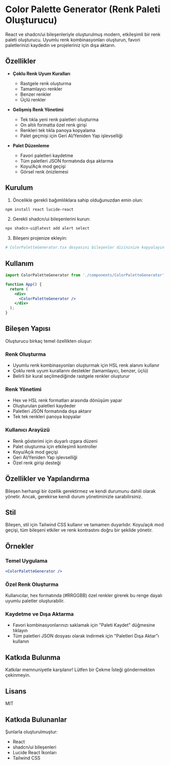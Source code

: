 # Color Palette Generator (Renk Paleti Oluşturucu)

React ve shadcn/ui bileşenleriyle oluşturulmuş modern, etkileşimli bir renk paleti oluşturucu. Uyumlu renk kombinasyonları oluşturun, favori paletlerinizi kaydedin ve projeleriniz için dışa aktarın.

## Özellikler

- **Çoklu Renk Uyum Kuralları**
  - Rastgele renk oluşturma
  - Tamamlayıcı renkler
  - Benzer renkler
  - Üçlü renkler

- **Gelişmiş Renk Yönetimi**
  - Tek tıkla yeni renk paletleri oluşturma
  - On altılı formatta özel renk girişi
  - Renkleri tek tıkla panoya kopyalama
  - Palet geçmişi için Geri Al/Yeniden Yap işlevselliği

- **Palet Düzenleme**
  - Favori paletleri kaydetme
  - Tüm paletleri JSON formatında dışa aktarma
  - Koyu/Açık mod geçişi
  - Görsel renk önizlemesi

## Kurulum

1. Öncelikle gerekli bağımlılıklara sahip olduğunuzdan emin olun:

```bash
npm install react lucide-react
```

2. Gerekli shadcn/ui bileşenlerini kurun:

```bash
npx shadcn-ui@latest add alert select
```

3. Bileşeni projenize ekleyin:

```bash
# ColorPaletteGenerator.tsx dosyasını bileşenler dizininize kopyalayın
```

## Kullanım

```jsx
import ColorPaletteGenerator from './components/ColorPaletteGenerator';

function App() {
  return (
    <div>
      <ColorPaletteGenerator />
    </div>
  );
}
```

## Bileşen Yapısı

Oluşturucu birkaç temel özellikten oluşur:

### Renk Oluşturma
- Uyumlu renk kombinasyonları oluşturmak için HSL renk alanını kullanır
- Çoklu renk uyum kurallarını destekler (tamamlayıcı, benzer, üçlü)
- Belirli bir kural seçilmediğinde rastgele renkler oluşturur

### Renk Yönetimi
- Hex ve HSL renk formatları arasında dönüşüm yapar
- Oluşturulan paletleri kaydeder
- Paletleri JSON formatında dışa aktarır
- Tek tek renkleri panoya kopyalar

### Kullanıcı Arayüzü
- Renk gösterimi için duyarlı ızgara düzeni
- Palet oluşturma için etkileşimli kontroller
- Koyu/Açık mod geçişi
- Geri Al/Yeniden Yap işlevselliği
- Özel renk girişi desteği

## Özellikler ve Yapılandırma

Bileşen herhangi bir özellik gerektirmez ve kendi durumunu dahili olarak yönetir. Ancak, gerekirse kendi durum yönetiminizle sarabilirsiniz.

## Stil

Bileşen, stil için Tailwind CSS kullanır ve tamamen duyarlıdır. Koyu/açık mod geçişi, tüm bileşeni etkiler ve renk kontrastını doğru bir şekilde yönetir.

## Örnekler

### Temel Uygulama
```jsx
<ColorPaletteGenerator />
```

### Özel Renk Oluşturma
Kullanıcılar, hex formatında (#RRGGBB) özel renkler girerek bu renge dayalı uyumlu paletler oluşturabilir.

### Kaydetme ve Dışa Aktarma
- Favori kombinasyonlarınızı saklamak için "Paleti Kaydet" düğmesine tıklayın
- Tüm paletleri JSON dosyası olarak indirmek için "Paletleri Dışa Aktar"ı kullanın

## Katkıda Bulunma

Katkılar memnuniyetle karşılanır! Lütfen bir Çekme İsteği göndermekten çekinmeyin.

## Lisans

MIT

## Katkıda Bulunanlar

Şunlarla oluşturulmuştur:
- React
- shadcn/ui bileşenleri
- Lucide React İkonları
- Tailwind CSS
